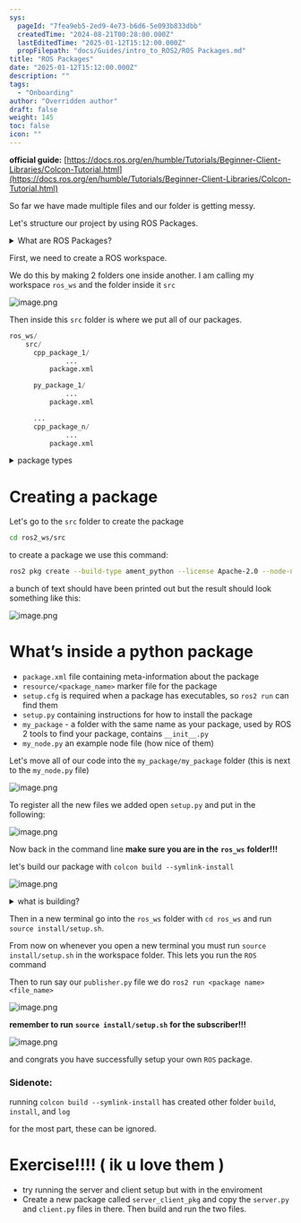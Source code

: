 ```yaml
---
sys:
  pageId: "7fea9eb5-2ed9-4e73-b6d6-5e093b833dbb"
  createdTime: "2024-08-21T00:28:00.000Z"
  lastEditedTime: "2025-01-12T15:12:00.000Z"
  propFilepath: "docs/Guides/intro_to_ROS2/ROS Packages.md"
title: "ROS Packages"
date: "2025-01-12T15:12:00.000Z"
description: ""
tags:
  - "Onboarding"
author: "Overridden author"
draft: false
weight: 145
toc: false
icon: ""
---
```


**official guide:** [https://docs.ros.org/en/humble/Tutorials/Beginner-Client-Libraries/Colcon-Tutorial.html](https://docs.ros.org/en/humble/Tutorials/Beginner-Client-Libraries/Colcon-Tutorial.html)

So far we have made multiple files and our folder is getting messy.

Let's structure our project by using ROS Packages.

<details>

<summary>What are ROS Packages?</summary>

ROS Packages are, as the name implies, packages of code that are highly sharable between ROS developers.

They consist of a folder, `package.xml` file, and source code

```python
      cpp_package_1/
		      ... imagine much code files here ..
          package.xml
```

</details>

First, we need to create a ROS workspace.

We do this by making 2 folders one inside another. I am calling my workspace `ros_ws` and the folder inside it `src`

![image.png](https://prod-files-secure.s3.us-west-2.amazonaws.com/d518164a-d88e-44d1-a4ee-3adb3bd8bce0/70706947-fd18-4537-a67b-e12946812d31/image.png?X-Amz-Algorithm=AWS4-HMAC-SHA256&X-Amz-Content-Sha256=UNSIGNED-PAYLOAD&X-Amz-Credential=ASIAZI2LB466RQUAVC4L%2F20250518%2Fus-west-2%2Fs3%2Faws4_request&X-Amz-Date=20250518T190209Z&X-Amz-Expires=3600&X-Amz-Security-Token=IQoJb3JpZ2luX2VjEML%2F%2F%2F%2F%2F%2F%2F%2F%2F%2FwEaCXVzLXdlc3QtMiJHMEUCIFNayLGissHQWe%2B1oMvOc4exJXKH0XV%2BWY7O4j9CqAJYAiEA1ZIPISSIYJhKpxwwvKz9%2ByGFiaYmfB42ROlRvvqIcyAq%2FwMIexAAGgw2Mzc0MjMxODM4MDUiDJtPJNR4a9x0thA8LSrcA54csuhlNsY5h9%2BIod6U3Kz%2FvE%2Bgqc0zdZvnoUHJ9aGEi8isCBP5cnZ6EEgwa0fd5Q9FpEny7QXNfMVjuJjDRHfPt71o%2F%2BYJPZOWGqqVp%2F%2FzFSk8l2dCVR2UjxFbg%2FIIMiV4S0zll%2FWUBEX0xn5uobJi3fw76yLRVnD5FtB09R4W2rpSzJeMgFDSuxH0ba9aBsi8QGxS%2BhqLWr8ncJKf%2BAFP9oc6N1pKPDB5aI2cv5W7dzQiMhSqU8ztyK1BHpktJWsTBYcTQbViqBui%2BtV3H%2Bn5Eg1b0S9%2FLHPK0E9L2H9qskzhmNfG94bxeVBhU%2FdWMiBXiZ96KBzj9aXZhPBz4Tz%2BFxk7KeskEvmt4ozIOxwPhi4qje%2FA1uTBOOeUuPl6N27wuqkViSWiHHwEriH%2Bf92S8hN2XqNle%2FJnRXn1a639dxUzkAuw0s2UKYUwZ0AbiDzHP6qeM8KXTXxmgv8vlAiJVN8%2BT6dFwy%2FJFNkPI6BaGlCk6tt360g%2B5Iv3r%2FCQ69zVFL%2FnuxKuL6Wpnwu9jgIJ4hZLuuNa%2BblrgdkP2pLMNnenuTegW1xUZyqDz3waHlhXAShbjyHzVQIzNtVjLqigA3c9PPzpOpG2EDkdxo2D3fbweUnY%2FC6tr4D4MN3AqMEGOqUBqQsDFbuaw6mDSZazVcHZuPyRqFzmFBsx9MVNi9No5cZOY%2FY82EKpQfO8Wq5yPNIPqImXjyqAt%2BmvalGFn%2Bfe616QGwQhScFpvp5G73REGo6239ggt35l8Y2GyrX9TYa6hdNOgn9g%2FR26AOYaDy8fd8AU0AAWIUstpDzCLhqzjaDXQTVVgWwa52C1YhFPEDATypFenZ%2BCbGNT8Wczc2Oi64IauRXs&X-Amz-Signature=572be3a4554c0e6f89aa2fdd39e6cd5e9ee6165ae96557a9a59b106de131a23b&X-Amz-SignedHeaders=host&x-id=GetObject)

Then inside this `src` folder is where we put all of our packages.

```python
ros_ws/
    src/
      cpp_package_1/
		      ...
          package.xml

      py_package_1/
		      ...
          package.xml

      ...
      cpp_package_n/
		      ...
          package.xml

```

<details>

<summary>package types</summary>

packages can be either `C++` or python.

the intern file structure is different for each but for this guide we will stick to creating python packages

</details>

# Creating a package

Let's go to the `src` folder to create the package

```bash
cd ros2_ws/src
```

to create a package we use this command:

```bash
ros2 pkg create --build-type ament_python --license Apache-2.0 --node-name my_node my_package
```

a bunch of text should have been printed out but the result should look something like this:

![image.png](https://prod-files-secure.s3.us-west-2.amazonaws.com/d518164a-d88e-44d1-a4ee-3adb3bd8bce0/e6cf1e3f-8512-4a3e-b131-079f800bf3e8/image.png?X-Amz-Algorithm=AWS4-HMAC-SHA256&X-Amz-Content-Sha256=UNSIGNED-PAYLOAD&X-Amz-Credential=ASIAZI2LB466RQUAVC4L%2F20250518%2Fus-west-2%2Fs3%2Faws4_request&X-Amz-Date=20250518T190209Z&X-Amz-Expires=3600&X-Amz-Security-Token=IQoJb3JpZ2luX2VjEML%2F%2F%2F%2F%2F%2F%2F%2F%2F%2FwEaCXVzLXdlc3QtMiJHMEUCIFNayLGissHQWe%2B1oMvOc4exJXKH0XV%2BWY7O4j9CqAJYAiEA1ZIPISSIYJhKpxwwvKz9%2ByGFiaYmfB42ROlRvvqIcyAq%2FwMIexAAGgw2Mzc0MjMxODM4MDUiDJtPJNR4a9x0thA8LSrcA54csuhlNsY5h9%2BIod6U3Kz%2FvE%2Bgqc0zdZvnoUHJ9aGEi8isCBP5cnZ6EEgwa0fd5Q9FpEny7QXNfMVjuJjDRHfPt71o%2F%2BYJPZOWGqqVp%2F%2FzFSk8l2dCVR2UjxFbg%2FIIMiV4S0zll%2FWUBEX0xn5uobJi3fw76yLRVnD5FtB09R4W2rpSzJeMgFDSuxH0ba9aBsi8QGxS%2BhqLWr8ncJKf%2BAFP9oc6N1pKPDB5aI2cv5W7dzQiMhSqU8ztyK1BHpktJWsTBYcTQbViqBui%2BtV3H%2Bn5Eg1b0S9%2FLHPK0E9L2H9qskzhmNfG94bxeVBhU%2FdWMiBXiZ96KBzj9aXZhPBz4Tz%2BFxk7KeskEvmt4ozIOxwPhi4qje%2FA1uTBOOeUuPl6N27wuqkViSWiHHwEriH%2Bf92S8hN2XqNle%2FJnRXn1a639dxUzkAuw0s2UKYUwZ0AbiDzHP6qeM8KXTXxmgv8vlAiJVN8%2BT6dFwy%2FJFNkPI6BaGlCk6tt360g%2B5Iv3r%2FCQ69zVFL%2FnuxKuL6Wpnwu9jgIJ4hZLuuNa%2BblrgdkP2pLMNnenuTegW1xUZyqDz3waHlhXAShbjyHzVQIzNtVjLqigA3c9PPzpOpG2EDkdxo2D3fbweUnY%2FC6tr4D4MN3AqMEGOqUBqQsDFbuaw6mDSZazVcHZuPyRqFzmFBsx9MVNi9No5cZOY%2FY82EKpQfO8Wq5yPNIPqImXjyqAt%2BmvalGFn%2Bfe616QGwQhScFpvp5G73REGo6239ggt35l8Y2GyrX9TYa6hdNOgn9g%2FR26AOYaDy8fd8AU0AAWIUstpDzCLhqzjaDXQTVVgWwa52C1YhFPEDATypFenZ%2BCbGNT8Wczc2Oi64IauRXs&X-Amz-Signature=04e391310bdc186f32861202bd6616e1840a951bfb1c76e93dfae43f24de58ea&X-Amz-SignedHeaders=host&x-id=GetObject)

# What’s inside a python package

- `package.xml` file containing meta-information about the package
- `resource/<package_name>` marker file for the package
- `setup.cfg` is required when a package has executables, so `ros2 run` can find them
- `setup.py` containing instructions for how to install the package
- `my_package` - a folder with the same name as your package, used by ROS 2 tools to find your package, contains `__init__.py`
- `my_node.py` an example node file (how nice of them)

Let's move all of our code into the `my_package/my_package` folder (this is next to the `my_node.py` file)

![image.png](https://prod-files-secure.s3.us-west-2.amazonaws.com/d518164a-d88e-44d1-a4ee-3adb3bd8bce0/9ce58f11-0da9-4d3e-b86d-506a9685d378/image.png?X-Amz-Algorithm=AWS4-HMAC-SHA256&X-Amz-Content-Sha256=UNSIGNED-PAYLOAD&X-Amz-Credential=ASIAZI2LB466RQUAVC4L%2F20250518%2Fus-west-2%2Fs3%2Faws4_request&X-Amz-Date=20250518T190209Z&X-Amz-Expires=3600&X-Amz-Security-Token=IQoJb3JpZ2luX2VjEML%2F%2F%2F%2F%2F%2F%2F%2F%2F%2FwEaCXVzLXdlc3QtMiJHMEUCIFNayLGissHQWe%2B1oMvOc4exJXKH0XV%2BWY7O4j9CqAJYAiEA1ZIPISSIYJhKpxwwvKz9%2ByGFiaYmfB42ROlRvvqIcyAq%2FwMIexAAGgw2Mzc0MjMxODM4MDUiDJtPJNR4a9x0thA8LSrcA54csuhlNsY5h9%2BIod6U3Kz%2FvE%2Bgqc0zdZvnoUHJ9aGEi8isCBP5cnZ6EEgwa0fd5Q9FpEny7QXNfMVjuJjDRHfPt71o%2F%2BYJPZOWGqqVp%2F%2FzFSk8l2dCVR2UjxFbg%2FIIMiV4S0zll%2FWUBEX0xn5uobJi3fw76yLRVnD5FtB09R4W2rpSzJeMgFDSuxH0ba9aBsi8QGxS%2BhqLWr8ncJKf%2BAFP9oc6N1pKPDB5aI2cv5W7dzQiMhSqU8ztyK1BHpktJWsTBYcTQbViqBui%2BtV3H%2Bn5Eg1b0S9%2FLHPK0E9L2H9qskzhmNfG94bxeVBhU%2FdWMiBXiZ96KBzj9aXZhPBz4Tz%2BFxk7KeskEvmt4ozIOxwPhi4qje%2FA1uTBOOeUuPl6N27wuqkViSWiHHwEriH%2Bf92S8hN2XqNle%2FJnRXn1a639dxUzkAuw0s2UKYUwZ0AbiDzHP6qeM8KXTXxmgv8vlAiJVN8%2BT6dFwy%2FJFNkPI6BaGlCk6tt360g%2B5Iv3r%2FCQ69zVFL%2FnuxKuL6Wpnwu9jgIJ4hZLuuNa%2BblrgdkP2pLMNnenuTegW1xUZyqDz3waHlhXAShbjyHzVQIzNtVjLqigA3c9PPzpOpG2EDkdxo2D3fbweUnY%2FC6tr4D4MN3AqMEGOqUBqQsDFbuaw6mDSZazVcHZuPyRqFzmFBsx9MVNi9No5cZOY%2FY82EKpQfO8Wq5yPNIPqImXjyqAt%2BmvalGFn%2Bfe616QGwQhScFpvp5G73REGo6239ggt35l8Y2GyrX9TYa6hdNOgn9g%2FR26AOYaDy8fd8AU0AAWIUstpDzCLhqzjaDXQTVVgWwa52C1YhFPEDATypFenZ%2BCbGNT8Wczc2Oi64IauRXs&X-Amz-Signature=7dca9a24054b4c5cf04e1fde0f65208ac88bcca4f2995a66143fa6309bf9a6ca&X-Amz-SignedHeaders=host&x-id=GetObject)

To register all the new files we added open `setup.py` and put in the following:

![image.png](https://prod-files-secure.s3.us-west-2.amazonaws.com/d518164a-d88e-44d1-a4ee-3adb3bd8bce0/1cd7c262-4cae-4496-9d75-c178537d24a2/image.png?X-Amz-Algorithm=AWS4-HMAC-SHA256&X-Amz-Content-Sha256=UNSIGNED-PAYLOAD&X-Amz-Credential=ASIAZI2LB466RQUAVC4L%2F20250518%2Fus-west-2%2Fs3%2Faws4_request&X-Amz-Date=20250518T190209Z&X-Amz-Expires=3600&X-Amz-Security-Token=IQoJb3JpZ2luX2VjEML%2F%2F%2F%2F%2F%2F%2F%2F%2F%2FwEaCXVzLXdlc3QtMiJHMEUCIFNayLGissHQWe%2B1oMvOc4exJXKH0XV%2BWY7O4j9CqAJYAiEA1ZIPISSIYJhKpxwwvKz9%2ByGFiaYmfB42ROlRvvqIcyAq%2FwMIexAAGgw2Mzc0MjMxODM4MDUiDJtPJNR4a9x0thA8LSrcA54csuhlNsY5h9%2BIod6U3Kz%2FvE%2Bgqc0zdZvnoUHJ9aGEi8isCBP5cnZ6EEgwa0fd5Q9FpEny7QXNfMVjuJjDRHfPt71o%2F%2BYJPZOWGqqVp%2F%2FzFSk8l2dCVR2UjxFbg%2FIIMiV4S0zll%2FWUBEX0xn5uobJi3fw76yLRVnD5FtB09R4W2rpSzJeMgFDSuxH0ba9aBsi8QGxS%2BhqLWr8ncJKf%2BAFP9oc6N1pKPDB5aI2cv5W7dzQiMhSqU8ztyK1BHpktJWsTBYcTQbViqBui%2BtV3H%2Bn5Eg1b0S9%2FLHPK0E9L2H9qskzhmNfG94bxeVBhU%2FdWMiBXiZ96KBzj9aXZhPBz4Tz%2BFxk7KeskEvmt4ozIOxwPhi4qje%2FA1uTBOOeUuPl6N27wuqkViSWiHHwEriH%2Bf92S8hN2XqNle%2FJnRXn1a639dxUzkAuw0s2UKYUwZ0AbiDzHP6qeM8KXTXxmgv8vlAiJVN8%2BT6dFwy%2FJFNkPI6BaGlCk6tt360g%2B5Iv3r%2FCQ69zVFL%2FnuxKuL6Wpnwu9jgIJ4hZLuuNa%2BblrgdkP2pLMNnenuTegW1xUZyqDz3waHlhXAShbjyHzVQIzNtVjLqigA3c9PPzpOpG2EDkdxo2D3fbweUnY%2FC6tr4D4MN3AqMEGOqUBqQsDFbuaw6mDSZazVcHZuPyRqFzmFBsx9MVNi9No5cZOY%2FY82EKpQfO8Wq5yPNIPqImXjyqAt%2BmvalGFn%2Bfe616QGwQhScFpvp5G73REGo6239ggt35l8Y2GyrX9TYa6hdNOgn9g%2FR26AOYaDy8fd8AU0AAWIUstpDzCLhqzjaDXQTVVgWwa52C1YhFPEDATypFenZ%2BCbGNT8Wczc2Oi64IauRXs&X-Amz-Signature=4079fe9df5fb60f84ca554e94a0a030fe891697d019647830e255fe1223cbd77&X-Amz-SignedHeaders=host&x-id=GetObject)

Now back in the command line **make sure you are in the** **`ros_ws`** **folder!!!**

let's build our package with `colcon build --symlink-install`

![image.png](https://prod-files-secure.s3.us-west-2.amazonaws.com/d518164a-d88e-44d1-a4ee-3adb3bd8bce0/2f2a0d27-b173-48fd-b189-5f5c0ce65619/image.png?X-Amz-Algorithm=AWS4-HMAC-SHA256&X-Amz-Content-Sha256=UNSIGNED-PAYLOAD&X-Amz-Credential=ASIAZI2LB466RQUAVC4L%2F20250518%2Fus-west-2%2Fs3%2Faws4_request&X-Amz-Date=20250518T190209Z&X-Amz-Expires=3600&X-Amz-Security-Token=IQoJb3JpZ2luX2VjEML%2F%2F%2F%2F%2F%2F%2F%2F%2F%2FwEaCXVzLXdlc3QtMiJHMEUCIFNayLGissHQWe%2B1oMvOc4exJXKH0XV%2BWY7O4j9CqAJYAiEA1ZIPISSIYJhKpxwwvKz9%2ByGFiaYmfB42ROlRvvqIcyAq%2FwMIexAAGgw2Mzc0MjMxODM4MDUiDJtPJNR4a9x0thA8LSrcA54csuhlNsY5h9%2BIod6U3Kz%2FvE%2Bgqc0zdZvnoUHJ9aGEi8isCBP5cnZ6EEgwa0fd5Q9FpEny7QXNfMVjuJjDRHfPt71o%2F%2BYJPZOWGqqVp%2F%2FzFSk8l2dCVR2UjxFbg%2FIIMiV4S0zll%2FWUBEX0xn5uobJi3fw76yLRVnD5FtB09R4W2rpSzJeMgFDSuxH0ba9aBsi8QGxS%2BhqLWr8ncJKf%2BAFP9oc6N1pKPDB5aI2cv5W7dzQiMhSqU8ztyK1BHpktJWsTBYcTQbViqBui%2BtV3H%2Bn5Eg1b0S9%2FLHPK0E9L2H9qskzhmNfG94bxeVBhU%2FdWMiBXiZ96KBzj9aXZhPBz4Tz%2BFxk7KeskEvmt4ozIOxwPhi4qje%2FA1uTBOOeUuPl6N27wuqkViSWiHHwEriH%2Bf92S8hN2XqNle%2FJnRXn1a639dxUzkAuw0s2UKYUwZ0AbiDzHP6qeM8KXTXxmgv8vlAiJVN8%2BT6dFwy%2FJFNkPI6BaGlCk6tt360g%2B5Iv3r%2FCQ69zVFL%2FnuxKuL6Wpnwu9jgIJ4hZLuuNa%2BblrgdkP2pLMNnenuTegW1xUZyqDz3waHlhXAShbjyHzVQIzNtVjLqigA3c9PPzpOpG2EDkdxo2D3fbweUnY%2FC6tr4D4MN3AqMEGOqUBqQsDFbuaw6mDSZazVcHZuPyRqFzmFBsx9MVNi9No5cZOY%2FY82EKpQfO8Wq5yPNIPqImXjyqAt%2BmvalGFn%2Bfe616QGwQhScFpvp5G73REGo6239ggt35l8Y2GyrX9TYa6hdNOgn9g%2FR26AOYaDy8fd8AU0AAWIUstpDzCLhqzjaDXQTVVgWwa52C1YhFPEDATypFenZ%2BCbGNT8Wczc2Oi64IauRXs&X-Amz-Signature=a85769c0300232b02a84a757519db31771d7e1b84b7689ed7dba9c71bb0da54f&X-Amz-SignedHeaders=host&x-id=GetObject)

<details>

<summary>what is building?</summary>

if you are a CS major at Rose-Hulman you will learn the answer to this in CSSE132

but TLDR; is it combines all the code files into one program that can be run easily 

</details>

Then in a new terminal go into the `ros_ws` folder with `cd ros_ws` and run `source install/setup.sh`. 

From now on whenever you open a new terminal you must run `source install/setup.sh` in the workspace folder. This lets you run the `ROS` command

Then to run say our `publisher.py` file we do `ros2 run <package name> <file_name>`

![image.png](https://prod-files-secure.s3.us-west-2.amazonaws.com/d518164a-d88e-44d1-a4ee-3adb3bd8bce0/4f4b1219-3a44-4632-aa0a-ce3471699f59/image.png?X-Amz-Algorithm=AWS4-HMAC-SHA256&X-Amz-Content-Sha256=UNSIGNED-PAYLOAD&X-Amz-Credential=ASIAZI2LB466RQUAVC4L%2F20250518%2Fus-west-2%2Fs3%2Faws4_request&X-Amz-Date=20250518T190209Z&X-Amz-Expires=3600&X-Amz-Security-Token=IQoJb3JpZ2luX2VjEML%2F%2F%2F%2F%2F%2F%2F%2F%2F%2FwEaCXVzLXdlc3QtMiJHMEUCIFNayLGissHQWe%2B1oMvOc4exJXKH0XV%2BWY7O4j9CqAJYAiEA1ZIPISSIYJhKpxwwvKz9%2ByGFiaYmfB42ROlRvvqIcyAq%2FwMIexAAGgw2Mzc0MjMxODM4MDUiDJtPJNR4a9x0thA8LSrcA54csuhlNsY5h9%2BIod6U3Kz%2FvE%2Bgqc0zdZvnoUHJ9aGEi8isCBP5cnZ6EEgwa0fd5Q9FpEny7QXNfMVjuJjDRHfPt71o%2F%2BYJPZOWGqqVp%2F%2FzFSk8l2dCVR2UjxFbg%2FIIMiV4S0zll%2FWUBEX0xn5uobJi3fw76yLRVnD5FtB09R4W2rpSzJeMgFDSuxH0ba9aBsi8QGxS%2BhqLWr8ncJKf%2BAFP9oc6N1pKPDB5aI2cv5W7dzQiMhSqU8ztyK1BHpktJWsTBYcTQbViqBui%2BtV3H%2Bn5Eg1b0S9%2FLHPK0E9L2H9qskzhmNfG94bxeVBhU%2FdWMiBXiZ96KBzj9aXZhPBz4Tz%2BFxk7KeskEvmt4ozIOxwPhi4qje%2FA1uTBOOeUuPl6N27wuqkViSWiHHwEriH%2Bf92S8hN2XqNle%2FJnRXn1a639dxUzkAuw0s2UKYUwZ0AbiDzHP6qeM8KXTXxmgv8vlAiJVN8%2BT6dFwy%2FJFNkPI6BaGlCk6tt360g%2B5Iv3r%2FCQ69zVFL%2FnuxKuL6Wpnwu9jgIJ4hZLuuNa%2BblrgdkP2pLMNnenuTegW1xUZyqDz3waHlhXAShbjyHzVQIzNtVjLqigA3c9PPzpOpG2EDkdxo2D3fbweUnY%2FC6tr4D4MN3AqMEGOqUBqQsDFbuaw6mDSZazVcHZuPyRqFzmFBsx9MVNi9No5cZOY%2FY82EKpQfO8Wq5yPNIPqImXjyqAt%2BmvalGFn%2Bfe616QGwQhScFpvp5G73REGo6239ggt35l8Y2GyrX9TYa6hdNOgn9g%2FR26AOYaDy8fd8AU0AAWIUstpDzCLhqzjaDXQTVVgWwa52C1YhFPEDATypFenZ%2BCbGNT8Wczc2Oi64IauRXs&X-Amz-Signature=fae8153f4183c08b7c43cd27a54e8d18b03898bcfa656390a52382d29ac1ff77&X-Amz-SignedHeaders=host&x-id=GetObject)

**remember to run** **`source install/setup.sh`** **for the subscriber!!!**

![image.png](https://prod-files-secure.s3.us-west-2.amazonaws.com/d518164a-d88e-44d1-a4ee-3adb3bd8bce0/02121119-dad4-49ec-8356-c956108b4243/image.png?X-Amz-Algorithm=AWS4-HMAC-SHA256&X-Amz-Content-Sha256=UNSIGNED-PAYLOAD&X-Amz-Credential=ASIAZI2LB466RQUAVC4L%2F20250518%2Fus-west-2%2Fs3%2Faws4_request&X-Amz-Date=20250518T190209Z&X-Amz-Expires=3600&X-Amz-Security-Token=IQoJb3JpZ2luX2VjEML%2F%2F%2F%2F%2F%2F%2F%2F%2F%2FwEaCXVzLXdlc3QtMiJHMEUCIFNayLGissHQWe%2B1oMvOc4exJXKH0XV%2BWY7O4j9CqAJYAiEA1ZIPISSIYJhKpxwwvKz9%2ByGFiaYmfB42ROlRvvqIcyAq%2FwMIexAAGgw2Mzc0MjMxODM4MDUiDJtPJNR4a9x0thA8LSrcA54csuhlNsY5h9%2BIod6U3Kz%2FvE%2Bgqc0zdZvnoUHJ9aGEi8isCBP5cnZ6EEgwa0fd5Q9FpEny7QXNfMVjuJjDRHfPt71o%2F%2BYJPZOWGqqVp%2F%2FzFSk8l2dCVR2UjxFbg%2FIIMiV4S0zll%2FWUBEX0xn5uobJi3fw76yLRVnD5FtB09R4W2rpSzJeMgFDSuxH0ba9aBsi8QGxS%2BhqLWr8ncJKf%2BAFP9oc6N1pKPDB5aI2cv5W7dzQiMhSqU8ztyK1BHpktJWsTBYcTQbViqBui%2BtV3H%2Bn5Eg1b0S9%2FLHPK0E9L2H9qskzhmNfG94bxeVBhU%2FdWMiBXiZ96KBzj9aXZhPBz4Tz%2BFxk7KeskEvmt4ozIOxwPhi4qje%2FA1uTBOOeUuPl6N27wuqkViSWiHHwEriH%2Bf92S8hN2XqNle%2FJnRXn1a639dxUzkAuw0s2UKYUwZ0AbiDzHP6qeM8KXTXxmgv8vlAiJVN8%2BT6dFwy%2FJFNkPI6BaGlCk6tt360g%2B5Iv3r%2FCQ69zVFL%2FnuxKuL6Wpnwu9jgIJ4hZLuuNa%2BblrgdkP2pLMNnenuTegW1xUZyqDz3waHlhXAShbjyHzVQIzNtVjLqigA3c9PPzpOpG2EDkdxo2D3fbweUnY%2FC6tr4D4MN3AqMEGOqUBqQsDFbuaw6mDSZazVcHZuPyRqFzmFBsx9MVNi9No5cZOY%2FY82EKpQfO8Wq5yPNIPqImXjyqAt%2BmvalGFn%2Bfe616QGwQhScFpvp5G73REGo6239ggt35l8Y2GyrX9TYa6hdNOgn9g%2FR26AOYaDy8fd8AU0AAWIUstpDzCLhqzjaDXQTVVgWwa52C1YhFPEDATypFenZ%2BCbGNT8Wczc2Oi64IauRXs&X-Amz-Signature=d78848d4c07cb8baf616307bbecffb510b288e7983d00d5fd85f6d1f3ad7141b&X-Amz-SignedHeaders=host&x-id=GetObject)

and congrats you have successfully setup your own `ROS` package.

### Sidenote:

running `colcon build --symlink-install` has created other folder `build`, `install`, and `log`

for the most part, these can be ignored.

# Exercise!!!! ( ik u love them )

- try running the server and client setup but with in the enviroment
- Create a new package called `server_client_pkg` and copy the `server.py` and `client.py` files in there. Then build and run the two files.
